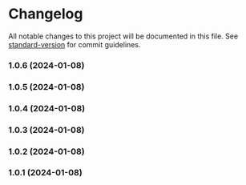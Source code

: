 # Changelog

All notable changes to this project will be documented in this file. See [standard-version](https://github.com/conventional-changelog/standard-version) for commit guidelines.

### 1.0.6 (2024-01-08)

### 1.0.5 (2024-01-08)

### 1.0.4 (2024-01-08)

### 1.0.3 (2024-01-08)

### 1.0.2 (2024-01-08)

### 1.0.1 (2024-01-08)
